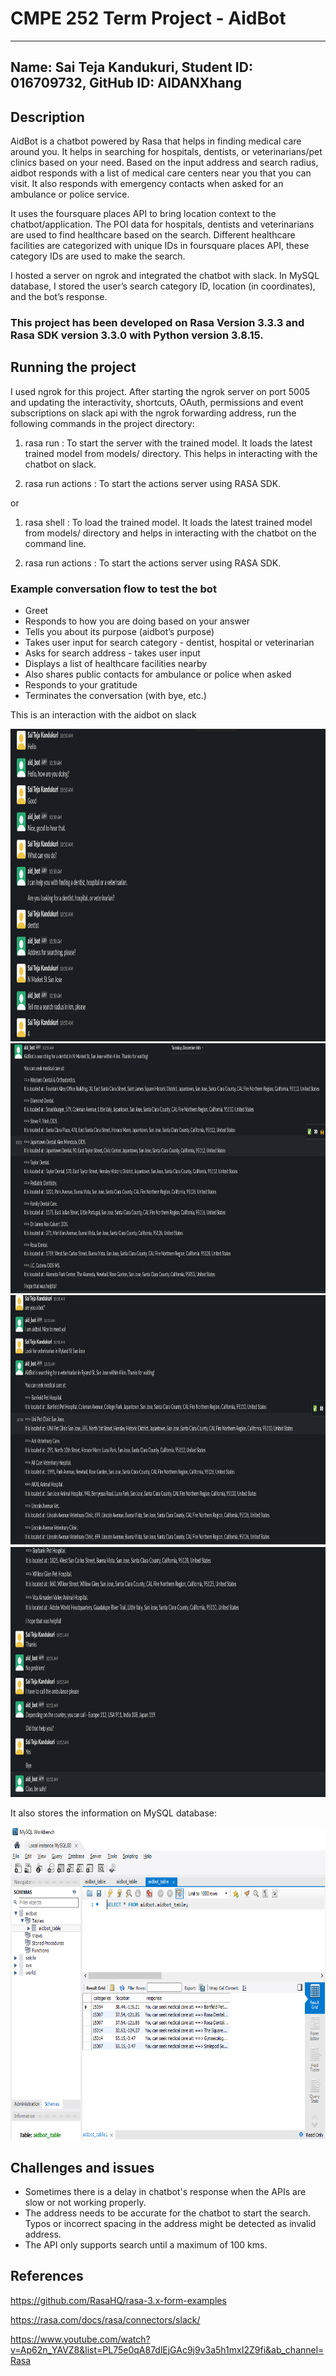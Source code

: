 # CMPE 252 Term Project - AidBot

---
Name: Sai Teja Kandukuri, 
Student ID: 016709732, 
GitHub ID: AIDANXhang
---

## Description

AidBot is a chatbot powered by Rasa that helps in finding medical care around you. It helps in searching for hospitals, dentists, or veterinarians/pet clinics based on your need. 
Based on the input address and search radius, aidbot responds with a list of medical care centers near you that you can visit.  It also responds with emergency contacts when asked for an ambulance or police service.

It uses the foursquare places API to bring location context to the chatbot/application. The POI data for hospitals, dentists and veterinarians are used to find healthcare based on the search. 
Different healthcare facilities are categorized with unique IDs in foursquare places API, these category IDs are used to make the search.

I hosted a server on ngrok and integrated the chatbot with slack. In MySQL database, I stored the user’s search category ID, location (in coordinates), and the bot’s response.

### This project has been developed on Rasa Version 3.3.3 and Rasa SDK version 3.3.0 with Python version 3.8.15.

## Running the project

I used ngrok for this project. After starting the ngrok server on port 5005 and updating the interactivity, shortcuts, OAuth, permissions and event subscriptions on slack api with the ngrok forwarding address, run the following commands in the project directory:

1. rasa run : To start the server with the trained model. It loads the latest trained model from models/ directory. This helps in interacting with the chatbot on slack.

2. rasa run actions : To start the actions server using RASA SDK. 

or

1. rasa shell : To load the trained model. It loads the latest trained model from models/ directory and helps in interacting with the chatbot on the command line.

2. rasa run actions : To start the actions server using RASA SDK. 

### Example conversation flow to test the bot

- Greet
- Responds to how you are doing based on your answer
- Tells you about its purpose (aidbot’s purpose)
- Takes user input for search category - dentist, hospital or veterinarian
- Asks for search address - takes user input
- Displays a list of healthcare facilities nearby
- Also shares public contacts for ambulance or police when asked
- Responds to your gratitude
- Terminates the conversation (with bye, etc.)

This is an interaction with the aidbot on slack

<img src="images/conversation_1.png" alt="distribution" height="500" width="1200"/>

<img src="images/conversation_2.png" alt="distribution" height="400" width="1200"/>

<img src="images/conversation_3.png" alt="distribution" height="400" width="1200"/>

<img src="images/conversation_4.png" alt="distribution" height="400" width="1200"/>

It also stores the information on MySQL database:

<img src="images/db.png" alt="distribution" height="500" width="800"/>

## Challenges and issues

- Sometimes there is a delay in chatbot's response when the APIs are slow or not working properly.
- The address needs to be accurate for the chatbot to start the search. Typos or incorrect spacing in the address might be detected as invalid address.
- The API only supports search until a maximum of 100 kms.

## References

https://github.com/RasaHQ/rasa-3.x-form-examples

https://rasa.com/docs/rasa/connectors/slack/

https://www.youtube.com/watch?v=Ap62n_YAVZ8&list=PL75e0qA87dlEjGAc9j9v3a5h1mxI2Z9fi&ab_channel=Rasa

